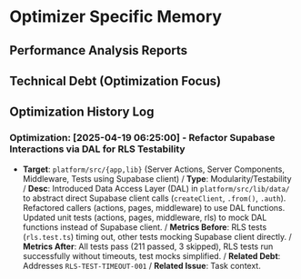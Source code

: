 # Optimizer Specific Memory
<!-- Entries below should be added reverse chronologically (newest first) -->

## Performance Analysis Reports
<!-- Append report summaries using the format below -->
<!-- ### Report: [YYYY-MM-DD HH:MM:SS] - [Tool Used] ... -->

## Technical Debt (Optimization Focus)
<!-- Append tech debt details using the format below -->
<!-- ### Tech Debt Item: [Ref/ID] - [Status: Targeted|Resolved] - [YYYY-MM-DD HH:MM:SS] ... -->

## Optimization History Log
<!-- Append optimization details using the format below -->

### Optimization: [2025-04-19 06:25:00] - Refactor Supabase Interactions via DAL for RLS Testability
- **Target**: `platform/src/{app,lib}` (Server Actions, Server Components, Middleware, Tests using Supabase client) / **Type**: Modularity/Testability / **Desc**: Introduced Data Access Layer (DAL) in `platform/src/lib/data/` to abstract direct Supabase client calls (`createClient`, `.from()`, `.auth`). Refactored callers (actions, pages, middleware) to use DAL functions. Updated unit tests (actions, pages, middleware, rls) to mock DAL functions instead of Supabase client. / **Metrics Before**: RLS tests (`rls.test.ts`) timing out, other tests mocking Supabase client directly. / **Metrics After**: All tests pass (211 passed, 3 skipped), RLS tests run successfully without timeouts, test mocks simplified. / **Related Debt**: Addresses `RLS-TEST-TIMEOUT-001` / **Related Issue**: Task context.